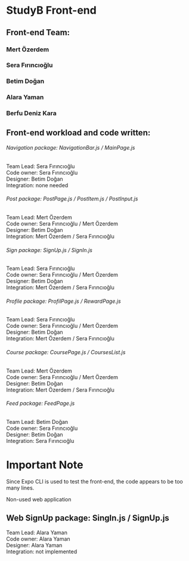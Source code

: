 # StudyB Front-end  
## Front-end Team: 
### Mert Özerdem 
### Sera Fırıncıoğlu
### Betim Doğan
### Alara Yaman
### Berfu Deniz Kara 
## Front-end workload and code written:  
###### Navigation package: NavigationBar.js / MainPage.js
Team Lead: Sera Fırıncıoğlu  
Code owner: Sera Fırıncıoğlu  
Designer: Betim Doğan  
Integration: none needed  
###### Post package: PostPage.js / PostItem.js / PostInput.js  
Team Lead: Mert Özerdem  
Code owner: Sera Fırıncıoğlu / Mert Özerdem  
Designer: Betim Doğan  
Integration: Mert Özerdem / Sera Fırıncıoğlu  
###### Sign package: SignUp.js / SignIn.js  
Team Lead: Sera Fırıncıoğlu  
Code owner: Sera Fırıncıoğlu / Mert Özerdem  
Designer: Betim Doğan  
Integration: Mert Özerdem / Sera Fırıncıoğlu  
###### Profile package: ProfilPage.js / RewardPage.js  
Team Lead: Sera Fırıncıoğlu  
Code owner: Sera Fırıncıoğlu / Mert Özerdem  
Designer: Betim Doğan  
Integration: Mert Özerdem / Sera Fırıncıoğlu  
###### Course package: CoursePage.js / CoursesList.js  
Team Lead: Mert Özerdem  
Code owner: Sera Fırıncıoğlu / Mert Özerdem  
Designer: Betim Doğan  
Integration: Mert Özerdem / Sera Fırıncıoğlu  
###### Feed package: FeedPage.js  
Team Lead: Betim Doğan  
Code owner: Sera Fırıncıoğlu  
Designer: Betim Doğan  
Integration: Sera Fırıncıoğlu  

# Important Note  
Since Expo CLI is used to test the front-end, the code appears to be too many lines.

Non-used web application
## Web SignUp package: SingIn.js / SignUp.js  
Team Lead: Alara Yaman    
Code owner: Alara Yaman  
Designer: Alara Yaman  
Integration: not implemented
